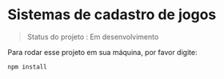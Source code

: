 <h1> Sistemas de cadastro de jogos</h1>

> Status do projeto : Em desenvolvimento

Para rodar esse projeto em sua máquina, por favor digite:

````
npm install
````
